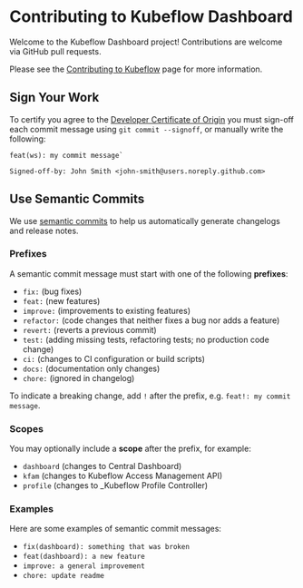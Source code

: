 # Contributing to Kubeflow Dashboard

Welcome to the Kubeflow Dashboard project!
Contributions are welcome via GitHub pull requests.

Please see the [Contributing to Kubeflow](https://www.kubeflow.org/docs/about/contributing/) page for more information.

## Sign Your Work

To certify you agree to the [Developer Certificate of Origin](https://developercertificate.org/) you must sign-off each commit message using `git commit --signoff`, or manually write the following:

```text
feat(ws): my commit message`

Signed-off-by: John Smith <john-smith@users.noreply.github.com>
```

## Use Semantic Commits

We use [semantic commits](https://www.conventionalcommits.org/en/v1.0.0/) to help us automatically generate changelogs and release notes.

### Prefixes

A semantic commit message must start with one of the following __prefixes__:

- `fix:` (bug fixes)
- `feat:` (new features)
- `improve:` (improvements to existing features)
- `refactor:` (code changes that neither fixes a bug nor adds a feature)
- `revert:` (reverts a previous commit)
- `test:` (adding missing tests, refactoring tests; no production code change)
- `ci:` (changes to CI configuration or build scripts)
- `docs:` (documentation only changes)
- `chore:` (ignored in changelog)

To indicate a breaking change, add `!` after the prefix, e.g. `feat!: my commit message`.

### Scopes

You may optionally include a __scope__ after the prefix, for example:

- `dashboard` (changes to Central Dashboard)
- `kfam` (changes to Kubeflow Access Management API)
- `profile` (changes to _Kubeflow Profile Controller)

### Examples

Here are some examples of semantic commit messages:

- `fix(dashboard): something that was broken`
- `feat(dashboard): a new feature`
- `improve: a general improvement`
- `chore: update readme`
